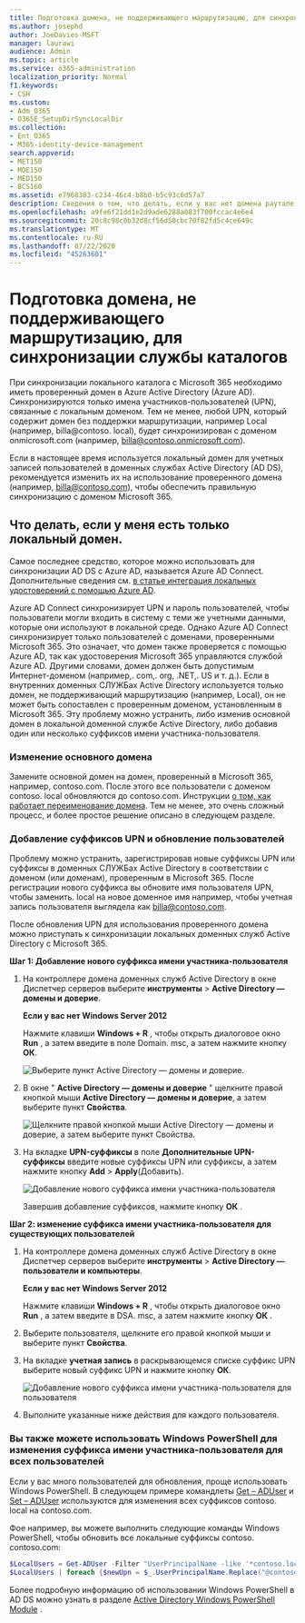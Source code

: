 ```yaml
---
title: Подготовка домена, не поддерживающего маршрутизацию, для синхронизации службы каталогов
ms.author: josephd
author: JoeDavies-MSFT
manager: laurawi
audience: Admin
ms.topic: article
ms.service: o365-administration
localization_priority: Normal
f1.keywords:
- CSH
ms.custom:
- Adm_O365
- O365E_SetupDirSyncLocalDir
ms.collection:
- Ent_O365
- M365-identity-device-management
search.appverid:
- MET150
- MOE150
- MED150
- BCS160
ms.assetid: e7968303-c234-46c4-b8b0-b5c93c6d57a7
description: Сведения о том, что делать, если у вас нет домена раутале, связанного с локальными пользователями, прежде чем выполнять синхронизацию с Microsoft 365.
ms.openlocfilehash: a9fe6f21dd1e2d9ade6288a083f700fccac4e6e4
ms.sourcegitcommit: 20c8c98c0b32d8cf56d50cbc70f82fd5c4ce649c
ms.translationtype: MT
ms.contentlocale: ru-RU
ms.lasthandoff: 07/22/2020
ms.locfileid: "45263601"
---
```

# <a name="prepare-a-non-routable-domain-for-directory-synchronization"></a>Подготовка домена, не поддерживающего маршрутизацию, для синхронизации службы каталогов
При синхронизации локального каталога с Microsoft 365 необходимо иметь проверенный домен в Azure Active Directory (Azure AD). Синхронизируются только имена участников-пользователей (UPN), связанные с локальным доменом. Тем не менее, любой UPN, который содержит домен без поддержки маршрутизации, например Local (например, billa@contoso. local), будет синхронизирован с доменом onmicrosoft.com (например, billa@contoso.onmicrosoft.com). 

Если в настоящее время используется локальный домен для учетных записей пользователей в доменных службах Active Directory (AD DS), рекомендуется изменить их на использование проверенного домена (например, billa@contoso.com), чтобы обеспечить правильную синхронизацию с доменом Microsoft 365.
  
## <a name="what-if-i-only-have-a-local-on-premises-domain"></a>Что делать, если у меня есть только локальный домен.

Самое последнее средство, которое можно использовать для синхронизации AD DS с Azure AD, называется Azure AD Connect. Дополнительные сведения см. [в статье интеграция локальных удостоверений с помощью Azure AD](https://docs.microsoft.com/azure/architecture/reference-architectures/identity/azure-ad).
  
Azure AD Connect синхронизирует UPN и пароль пользователей, чтобы пользователи могли входить в систему с теми же учетными данными, которые они используют в локальной среде. Однако Azure AD Connect синхронизирует только пользователей с доменами, проверенными Microsoft 365. Это означает, что домен также проверяется с помощью Azure AD, так как удостоверения Microsoft 365 управляются службой Azure AD. Другими словами, домен должен быть допустимым Интернет-доменом (например,. com,. org, .NET,. US и т. д.). Если в внутренних доменных СЛУЖБах Active Directory используется только домен, не поддерживающий маршрутизацию (например, Local), он не может быть сопоставлен с проверенным доменом, установленным в Microsoft 365. Эту проблему можно устранить, либо изменив основной домен в локальной доменной службе Active Directory, либо добавив один или несколько суффиксов имени участника-пользователя.
  
### <a name="change-your-primary-domain"></a>**Изменение основного домена**

Замените основной домен на домен, проверенный в Microsoft 365, например, contoso.com. После этого все пользователи с доменом contoso. local обновляются до contoso.com. Инструкции [о том, как работает переименование домена](https://go.microsoft.com/fwlink/p/?LinkId=624174). Тем не менее, это очень сложный процесс, и более простое решение описано в следующем разделе.
  
### <a name="add-upn-suffixes-and-update-your-users-to-them"></a>**Добавление суффиксов UPN и обновление пользователей**

Проблему можно устранить, зарегистрировав новые суффиксы UPN или суффиксы в доменных СЛУЖБах Active Directory в соответствии с доменом (или доменам), проверенным в Microsoft 365. После регистрации нового суффикса вы обновите имя пользователя UPN, чтобы заменить. local на новое доменное имя например, чтобы учетная запись пользователя выглядела как billa@contoso.com.
  
После обновления UPN для использования проверенного домена можно приступать к синхронизации локальных доменных служб Active Directory с Microsoft 365.
  
 **Шаг 1: Добавление нового суффикса имени участника-пользователя**
  
1. На контроллере домена доменных служб Active Directory в окне Диспетчер серверов выберите **инструменты** \> **Active Directory — домены и доверие**.
    
    **Если у вас нет Windows Server 2012**
    
    Нажмите клавиши **Windows + R** , чтобы открыть диалоговое окно **Run** , а затем введите в поле Domain. msc, а затем нажмите кнопку **ОК**.
    
    ![Выберите пункт Active Directory — домены и доверие.](media/46b6e007-9741-44af-8517-6f682e0ac974.png)
  
2. В окне " **Active Directory — домены и доверие** " щелкните правой кнопкой мыши **Active Directory — домены и доверие**, а затем выберите пункт **Свойства**.
    
    ![Щелкните правой кнопкой мыши Active Directory — домены и доверие, а затем выберите пункт Свойства.](media/39d20812-ffb5-4ba9-8d7b-477377ac360d.png)
  
3. На вкладке **UPN-суффиксы** в поле **Дополнительные UPN-суффиксы** введите новые суффиксы UPN или суффиксы, а затем нажмите кнопку **Add** \> **Apply**(Добавить).
    
    ![Добавление нового суффикса имени участника-пользователя](media/a4aaf919-7adf-469a-b93f-83ef284c0915.PNG)
  
    Завершив добавление суффиксов, нажмите кнопку **ОК** . 
    
 **Шаг 2: изменение суффикса имени участника-пользователя для существующих пользователей**
  
1. На контроллере домена доменных служб Active Directory в окне Диспетчер серверов выберите **инструменты** \> **Active Directory — пользователи и компьютеры**.
    
    **Если у вас нет Windows Server 2012**
    
    Нажмите клавиши **Windows + R** , чтобы открыть диалоговое окно **Run** , а затем введите в DSA. msc, а затем нажмите кнопку **ОК** .
    
2. Выберите пользователя, щелкните его правой кнопкой мыши и выберите пункт **Свойства**.
    
3. На вкладке **учетная запись** в раскрывающемся списке суффикс UPN выберите новый суффикс UPN и нажмите кнопку **ОК**.
    
    ![Добавление нового суффикса имени участника-пользователя для пользователя](media/54876751-49f0-48cc-b864-2623c4835563.png)
  
4. Выполните указанные ниже действия для каждого пользователя.
    
   
### <a name="you-can-also-use-windows-powershell-to-change-the-upn-suffix-for-all-users"></a>**Вы также можете использовать Windows PowerShell для изменения суффикса имени участника-пользователя для всех пользователей**

Если у вас много пользователей для обновления, проще использовать Windows PowerShell. В следующем примере командлеты [Get – ADUser](https://go.microsoft.com/fwlink/p/?LinkId=624312) и [Set – ADUser](https://go.microsoft.com/fwlink/p/?LinkId=624313) используются для изменения всех суффиксов contoso. local на contoso.com. 

Фое например, вы можете выполнить следующие команды Windows PowerShell, чтобы обновить все локальные суффиксы contoso. contoso.com:
    
  ```powershell
  $LocalUsers = Get-ADUser -Filter "UserPrincipalName -like '*contoso.local'" -Properties userPrincipalName -ResultSetSize $null
  $LocalUsers | foreach {$newUpn = $_.UserPrincipalName.Replace("@contoso.local","@contoso.com"); $_ | Set-ADUser -UserPrincipalName $newUpn}
  ```

Более подробную информацию об использовании Windows PowerShell в AD DS можно узнать в разделе [Active Directory Windows PowerShell Module](https://go.microsoft.com/fwlink/p/?LinkId=624314) . 

